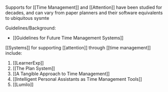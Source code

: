 Supports for [[Time Management]] and [[Attention]] have been studied for decades, and can vary from paper planners and their software equivalents to ubiquitous sysmte


Guidelines/Background:
- [[Guidelines for Future Time Management Systems]]

[[Systems]] for supporting [[attention]] through [[time management]] include:
1. [[LearnerExp]]
2. [[The Plan System]]
3. [[A Tangible Approach to Time Management]]
4. [[Intelligent Personal Assistants as Time Management Tools]]
5. [[Lumilo]]